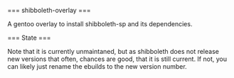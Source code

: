 === shibboleth-overlay ===

A gentoo overlay to install shibboleth-sp and its dependencies.

=== State ===

Note that it is currently unmaintaned, but as shibboleth does not release
new versions that often, chances are good, that it is still current.
If not, you can likely just rename the ebuilds to the new version number.
